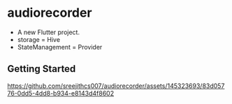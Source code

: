 # audiorecorder
 - A new Flutter project.
 - storage = Hive
 - StateManagement = Provider




## Getting Started


https://github.com/sreejithcs007/audiorecorder/assets/145323693/83d05776-0dd5-4dd8-b934-e8143d4f8602



